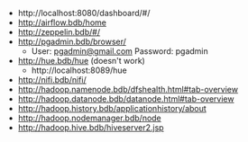    * http://localhost:8080/dashboard/#/
   * http://airflow.bdb/home
   * http://zeppelin.bdb/#/
   * http://pgadmin.bdb/browser/
      * User: pgadmin@gmail.com Password: pgadmin
   * http://hue.bdb/hue (doesn't work)
      * http://localhost:8089/hue
   * http://nifi.bdb/nifi/
   * http://hadoop.namenode.bdb/dfshealth.html#tab-overview
   * http://hadoop.datanode.bdb/datanode.html#tab-overview
   * http://hadoop.history.bdb/applicationhistory/about
   * http://hadoop.nodemanager.bdb/node
   * http://hadoop.hive.bdb/hiveserver2.jsp